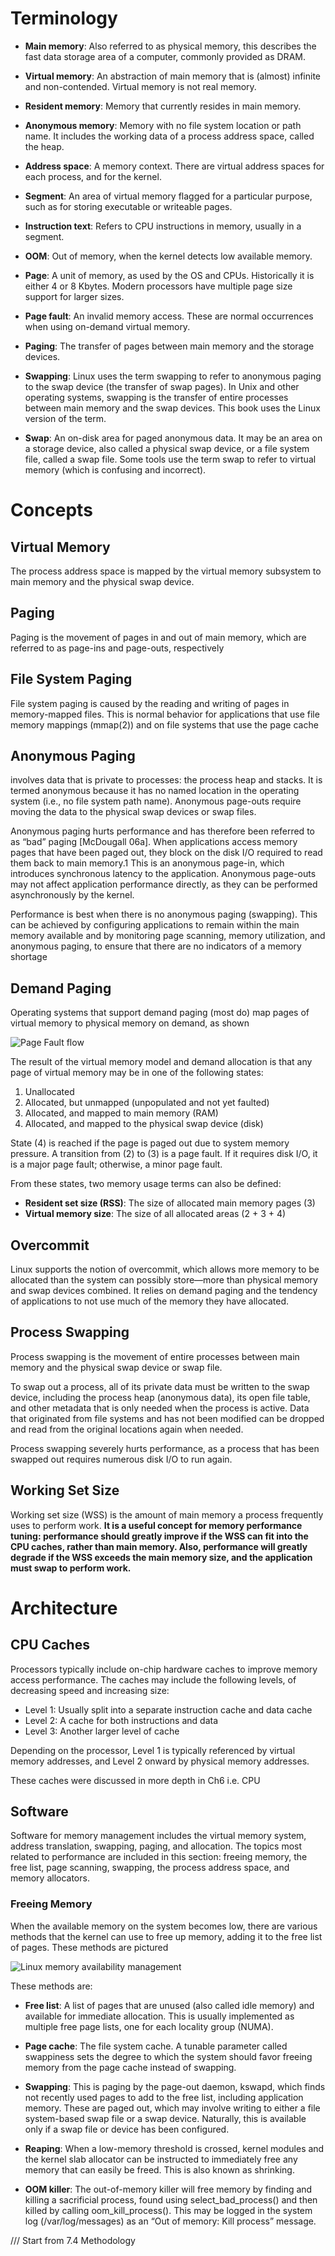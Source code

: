# Terminology
- **Main memory**: Also referred to as physical memory, this describes the fast data storage area of a computer, commonly provided as DRAM.

- **Virtual memory**: An abstraction of main memory that is (almost) infinite and non-contended. Virtual memory is not real memory.

- **Resident memory**: Memory that currently resides in main memory.

- **Anonymous memory**: Memory with no file system location or path name. It includes the working data of a process address space, called the heap.

- **Address space**: A memory context. There are virtual address spaces for each process, and for the kernel.

- **Segment**: An area of virtual memory flagged for a particular purpose, such as for storing executable or writeable pages.

- **Instruction text**: Refers to CPU instructions in memory, usually in a segment.

- **OOM**: Out of memory, when the kernel detects low available memory.

- **Page**: A unit of memory, as used by the OS and CPUs. Historically it is either 4 or 8 Kbytes. Modern processors have multiple page size support for larger sizes.

- **Page fault**: An invalid memory access. These are normal occurrences when using on-demand virtual memory.

- **Paging**: The transfer of pages between main memory and the storage devices.

- **Swapping**: Linux uses the term swapping to refer to anonymous paging to the swap device (the transfer of swap pages). In Unix and other operating systems, swapping is the transfer of entire processes between main memory and the swap devices. This book uses the Linux version of the term.

- **Swap**: An on-disk area for paged anonymous data. It may be an area on a storage device, also called a physical swap device, or a file system file, called a swap file. Some tools use the term swap to refer to virtual memory (which is confusing and incorrect).
  
# Concepts
## Virtual Memory
The process address space is mapped by the virtual memory subsystem to main memory and the physical swap device.

## Paging
Paging is the movement of pages in and out of main memory, which are referred to as page-ins and page-outs, respectively

## File System Paging
File system paging is caused by the reading and writing of pages in memory-mapped files. This is normal behavior for applications that use file memory mappings (mmap(2)) and on file systems that use the page cache

## Anonymous Paging
involves data that is private to processes: the process heap and stacks. It is termed anonymous because it has no named location in the operating system (i.e., no file system path name). Anonymous page-outs require moving the data to the physical swap devices or swap files.

Anonymous paging hurts performance and has therefore been referred to as “bad” paging [McDougall 06a]. When applications access memory pages that have been paged out, they block on the disk I/O required to read them back to main memory.1 This is an anonymous page-in, which introduces synchronous latency to the application. Anonymous page-outs may not affect application performance directly, as they can be performed asynchronously by the kernel.

Performance is best when there is no anonymous paging (swapping). This can be achieved by configuring applications to remain within the main memory available and by monitoring page scanning, memory utilization, and anonymous paging, to ensure that there are no indicators of a memory shortage

## Demand Paging
Operating systems that support demand paging (most do) map pages of virtual memory to physical memory on demand, as shown

![Page Fault flow](./images/Ch7/Ch7-Memory-Demand-paging-page-fault-eg.png)

The result of the virtual memory model and demand allocation is that any page of virtual memory may be in one of the following states:
1. Unallocated
2. Allocated, but unmapped (unpopulated and not yet faulted)
3. Allocated, and mapped to main memory (RAM)
4. Allocated, and mapped to the physical swap device (disk)

State (4) is reached if the page is paged out due to system memory pressure. A transition from (2) to (3) is a page fault. If it requires disk I/O, it is a major page fault; otherwise, a minor page fault.

From these states, two memory usage terms can also be defined:

- **Resident set size (RSS)**: The size of allocated main memory pages (3)
- **Virtual memory size**: The size of all allocated areas (2 + 3 + 4)

## Overcommit
Linux supports the notion of overcommit, which allows more memory to be allocated than the system can possibly store—more than physical memory and swap devices combined. It relies on demand paging and the tendency of applications to not use much of the memory they have allocated.

## Process Swapping
Process swapping is the movement of entire processes between main memory and the physical swap device or swap file.

To swap out a process, all of its private data must be written to the swap device, including the process heap (anonymous data), its open file table, and other metadata that is only needed when the process is active. Data that originated from file systems and has not been modified can be dropped and read from the original locations again when needed.

Process swapping severely hurts performance, as a process that has been swapped out requires numerous disk I/O to run again.

## Working Set Size
Working set size (WSS) is the amount of main memory a process frequently uses to perform work. **It is a useful concept for memory performance tuning: performance should greatly improve if the WSS can fit into the CPU caches, rather than main memory. Also, performance will greatly degrade if the WSS exceeds the main memory size, and the application must swap to perform work.**

# Architecture

## CPU Caches
Processors typically include on-chip hardware caches to improve memory access performance. The caches may include the following levels, of decreasing speed and increasing size:
- Level 1: Usually split into a separate instruction cache and data cache
- Level 2: A cache for both instructions and data
- Level 3: Another larger level of cache

Depending on the processor, Level 1 is typically referenced by virtual memory addresses, and Level 2 onward by physical memory addresses.

These caches were discussed in more depth in Ch6 i.e. CPU

## Software
Software for memory management includes the virtual memory system, address translation, swapping, paging, and allocation. The topics most related to performance are included in this section: freeing memory, the free list, page scanning, swapping, the process address space, and memory allocators.

### Freeing Memory
When the available memory on the system becomes low, there are various methods that the kernel can use to free up memory, adding it to the free list of pages. These methods are pictured

![Linux memory availability management](./images/Ch7/Ch7-Memory-Linux-memory-avalabiility-mgmt.png)

These methods are:

- **Free list**: A list of pages that are unused (also called idle memory) and available for immediate allocation. This is usually implemented as multiple free page lists, one for each locality group (NUMA).

- **Page cache**: The file system cache. A tunable parameter called swappiness sets the degree to which the system should favor freeing memory from the page cache instead of swapping.

- **Swapping**: This is paging by the page-out daemon, kswapd, which finds not recently used pages to add to the free list, including application memory. These are paged out, which may involve writing to either a file system-based swap file or a swap device. Naturally, this is available only if a swap file or device has been configured.

- **Reaping**: When a low-memory threshold is crossed, kernel modules and the kernel slab allocator can be instructed to immediately free any memory that can easily be freed. This is also known as shrinking.

- **OOM killer**: The out-of-memory killer will free memory by finding and killing a sacrificial process, found using select_bad_process() and then killed by calling oom_kill_process(). This may be logged in the system log (/var/log/messages) as an “Out of memory: Kill process” message.

/// Start from 7.4 Methodology
